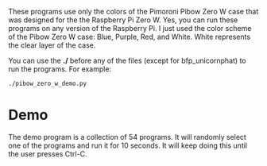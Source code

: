 These programs use only the colors of the Pimoroni Pibow Zero W case that was designed for the the Raspberry Pi Zero W.
Yes, you can run these programs on any version of the Raspberry Pi. I just used the color scheme of the Pibow Zero W case: 
Blue, Purple, Red, and White. White represents the clear layer of the case.

You can use the **./** before any of the files (except for bfp_unicornphat) to run the programs. For example:

` ./pibow_zero_w_demo.py `

# Demo
The demo program is a collection of 54 programs. It will randomly select one of the programs and run it for 10 seconds. 
It will keep doing this until the user presses Ctrl-C.
